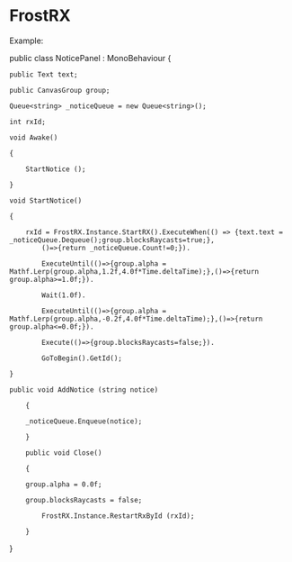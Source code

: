 # FrostRX
Example:

public class NoticePanel : MonoBehaviour {

    public Text text;
    
    public CanvasGroup group;
    
    Queue<string> _noticeQueue = new Queue<string>();
    
	int rxId;
	
	void Awake()
	
	{
	
		StartNotice ();
		
	}
	
	void StartNotice()
	
	{
	
		rxId = FrostRX.Instance.StartRX().ExecuteWhen(() => {text.text = _noticeQueue.Dequeue();group.blocksRaycasts=true;},
			()=>{return _noticeQueue.Count!=0;}).
			
			ExecuteUntil(()=>{group.alpha = Mathf.Lerp(group.alpha,1.2f,4.0f*Time.deltaTime);},()=>{return group.alpha>=1.0f;}).
			
			Wait(1.0f).
			
			ExecuteUntil(()=>{group.alpha = Mathf.Lerp(group.alpha,-0.2f,4.0f*Time.deltaTime);},()=>{return group.alpha<=0.0f;}).
			
			Execute(()=>{group.blocksRaycasts=false;}).
			
			GoToBegin().GetId();
			
	}
	
	public void AddNotice (string notice)
	
        {
    
		_noticeQueue.Enqueue(notice);
		
    	}
    
	    public void Close()

	    {

		group.alpha = 0.0f;

		group.blocksRaycasts = false;

			FrostRX.Instance.RestartRxById (rxId);

	    }

}
